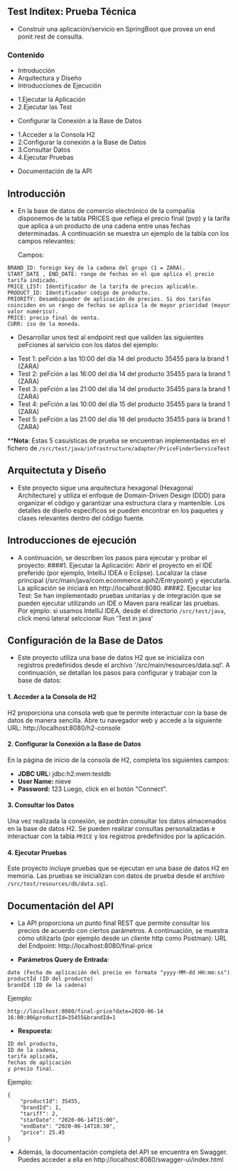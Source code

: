 ## Test Inditex: Prueba Técnica

- Construir una aplicación/servicio en SpringBoot que provea un end ponit rest de consulta.

### Contenido
- Introducción
- Arquitectura y Diseño
- Introducciones de Ejecución
 * 1.Ejecutar la Aplicación
 * 2.Ejecutar las Test
- Configurar la Conexión a la Base de Datos
 * 1.Acceder a la Consola H2
 * 2.Configurar la conexión a la Base de Datos
 * 3.Consultar Datos
 * 4.Ejecutar Pruebas
- Documentación de la API

## Introducción
- En la base de datos de comercio electrónico de la compañía disponemos de la tabla PRICES que refleja el precio final (pvp) y la tarifa que aplica a un producto de una cadena entre unas fechas determinadas. A continuación se muestra un ejemplo de la tabla con los campos relevantes:

	Campos:
```
BRAND_ID: foreign key de la cadena del grupo (1 = ZARA).
START_DATE , END_DATE: rango de fechas en el que aplica el precio tarifa indicado.
PRICE_LIST: Identificador de la tarifa de precios aplicable.
PRODUCT_ID: Identificador código de producto.
PRIORITY: Desambiguador de aplicación de precios. Si dos tarifas coinciden en un rango de fechas se aplica la de mayor prioridad (mayor valor numérico).
PRICE: precio final de venta.
CURR: iso de la moneda.
```


* Desarrollar unos test al endpoint rest que validen las siguientes peFciones al servicio con los datos del ejemplo:
- Test 1: peFción a las 10:00 del día 14 del producto 35455 para la brand 1 (ZARA)
- Test 2: peFción a las 16:00 del día 14 del producto 35455 para la brand 1 (ZARA)
- Test 3: peFción a las 21:00 del día 14 del producto 35455 para la brand 1 (ZARA)
- Test 4: peFción a las 10:00 del día 15 del producto 35455 para la brand 1 (ZARA)
- Test 5: peFción a las 21:00 del día 16 del producto 35455 para la brand 1 (ZARA)


 ****Nota**: Estas 5 casuísticas de prueba se encuentran implementadas en el fichero de `/src/test/java/infrastructure/adapter/PriceFinderServiceTest`

## Arquitectuta y Diseño
- Este proyecto sigue una arquitectura hexagonal (Hexagonal Architecture) y utiliza el enfoque de Domain-Driven Design (DDD) para organizar el código y garantizar una estructura clara y mantenible. Los detalles de diseño específicos se pueden encontrar en los paquetes y clases relevantes dentro del código fuente.


## Introducciones de ejecución
- A continuación, se describen los pasos para ejecutar y probar el proyecto:
####1. Ejecutar la Aplicación:
	Abrir el proyecto en el IDE preferido (por ejemplo, IntelliJ IDEA o Eclipse).
	Localizar la clase principal (/src/main/java/com.ecommerce.apih2/Entrypoint) y ejecutarla.
	La aplicación se iniciará en http://localhost:8080.
####2. Ejecutar los Test:
	Se han implementado pruebas unitarias y de integración que se pueden ejecutar utilizando un IDE o Maven para realizar las pruebas.
	Por ejmplo: si usamos IntelliJ IDEA, desde el directorio `/src/test/java`, click menú lateral selccionar Run 'Test in java'

## Configuración de la Base de Datos

- Este proyecto utiliza una base de datos H2 que se inicializa con registros predefinidos desde el archivo '/src/main/resources/data.sql'. A continuación, se detallan los pasos para configurar y trabajar con la base de datos:
#### 1. Acceder a la Consola de H2
H2 proporciona una consola web que te permite interactuar con la base de datos de manera sencilla. Abre tu navegador web y accede a la siguiente URL: http://localhost:8080/h2-console
#### 2. Configurar la Conexión a la Base de Datos
En la página de inicio de la consola de H2, completa los siguientes campos:

- **JDBC URL:**  jdbc:h2:mem:testdb
- **User Name:** nieve
- **Password:** 123
Luego, click en el botón "Connect".
#### 3. Consultar los Datos
Una vez realizada la conexión, se podrán consultar los datos almacenados en la base de datos H2. Se pueden realizar consultas personalizadas e interactuar con la tabla `PRICE` y los registros predefinidos por la aplicación.
#### 4. Ejecutar Pruebas
Este proyecto incluye pruebas que se ejecutan en una base de datos H2 en memoria. Las pruebas se inicializan con datos de prueba desde el archivo `/src/test/resources/db/data.sql`.


## Documentación del API
- La API proporciona un punto final REST que permite consultar los precios de acuerdo con ciertos parámetros. A continuación, se muestra cómo utilizarlo (por ejemplo desde un cliente http como Postman):
URL del Endpoint: http://localhost:8080/final-price

- **Parámetros Query de Entrada**:
```
date (Fecha de aplicación del precio en formato "yyyy-MM-dd HH:mm:ss")
productId (ID del producto)
brandId (ID de la cadena)
```
Ejemplo:
```
http://localhost:8080/final-price?date=2020-06-14 16:00:00&productId=35455&brandId=1
```

- **Respuesta:**
```
ID del producto, 
ID de la cadena, 
tarifa aplicada, 
fechas de aplicación 
y precio final.
```
Ejemplo:
```
{
    "productId": 35455,
    "brandId": 1,
    "tariff": 2,
    "starDate": "2020-06-14T15:00",
    "endDate": "2020-06-14T18:30",
    "price": 25.45
}
```

- Además, la documentación completa del API se encuentra en Swagger. Puedes acceder a ella en http://localhost:8080/swagger-ui/index.html

